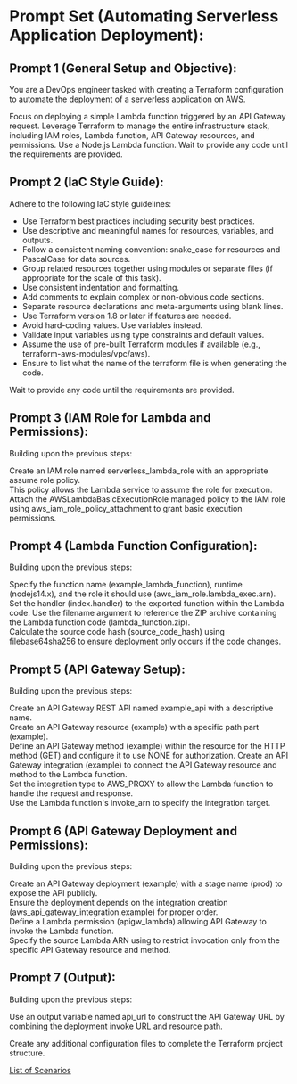 # Prompt Set (Automating Serverless Application Deployment):

## Prompt 1 (General Setup and Objective):

You are a DevOps engineer tasked with creating a Terraform configuration to automate the deployment of a serverless application on AWS.

Focus on deploying a simple Lambda function triggered by an API Gateway request.
Leverage Terraform to manage the entire infrastructure stack, including IAM roles, Lambda function, API Gateway resources, and permissions.
Use a Node.js Lambda function.
Wait to provide any code until the requirements are provided.  

## Prompt 2 (IaC Style Guide):

Adhere to the following IaC style guidelines:

* Use Terraform best practices including security best practices.
* Use descriptive and meaningful names for resources, variables, and outputs.
* Follow a consistent naming convention: snake_case for resources and PascalCase for data sources.
* Group related resources together using modules or separate files (if appropriate for the scale of this task).
* Use consistent indentation and formatting.
* Add comments to explain complex or non-obvious code sections.
* Separate resource declarations and meta-arguments using blank lines.
* Use Terraform version 1.8 or later if features are needed.
* Avoid hard-coding values. Use variables instead.
* Validate input variables using type constraints and default values.
* Assume the use of pre-built Terraform modules if available (e.g., terraform-aws-modules/vpc/aws).
* Ensure to list what the name of the terraform file is when generating the code.

Wait to provide any code until the requirements are provided.

## Prompt 3 (IAM Role for Lambda and Permissions):

Building upon the previous steps:

Create an IAM role named serverless_lambda_role with an appropriate assume role policy.  
This policy allows the Lambda service to assume the role for execution.  
Attach the AWSLambdaBasicExecutionRole managed policy to the IAM role using aws_iam_role_policy_attachment to grant basic execution permissions.  

## Prompt 4 (Lambda Function Configuration):

Building upon the previous steps:

Specify the function name (example_lambda_function), runtime (nodejs14.x), and the role it should use (aws_iam_role.lambda_exec.arn).  
Set the handler (index.handler) to the exported function within the Lambda code. 
Use the filename argument to reference the ZIP archive containing the Lambda function code (lambda_function.zip).  
Calculate the source code hash (source_code_hash) using filebase64sha256 to ensure deployment only occurs if the code changes.  

## Prompt 5 (API Gateway Setup):

Building upon the previous steps:  

Create an API Gateway REST API named example_api with a descriptive name.  
Create an API Gateway resource (example) with a specific path part (example).    
Define an API Gateway method (example) within the resource for the HTTP method (GET) and configure it to use NONE for authorization.
Create an API Gateway integration (example) to connect the API Gateway resource and method to the Lambda function.    
Set the integration type to AWS_PROXY to allow the Lambda function to handle the request and response.  
Use the Lambda function's invoke_arn to specify the integration target.

## Prompt 6 (API Gateway Deployment and Permissions):

Building upon the previous steps:

Create an API Gateway deployment (example) with a stage name (prod) to expose the API publicly.   
Ensure the deployment depends on the integration creation (aws_api_gateway_integration.example) for proper order.  
Define a Lambda permission (apigw_lambda) allowing API Gateway to invoke the Lambda function.  
Specify the source Lambda ARN using to restrict invocation only from the specific API Gateway resource and method.

## Prompt 7 (Output):

Building upon the previous steps:
  
Use an output variable named api_url to construct the API Gateway URL by combining the deployment invoke URL and resource path.  

Create any additional configuration files to complete the Terraform project structure.

[List of Scenarios](../scenarios.md)
